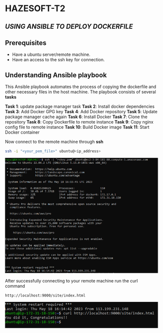 # HAZESOFT-T2
## _USING ANSIBLE TO DEPLOY DOCKERFILE_
## Prerequisites

- Have a ubuntu server/remote machine. 
- Have an access to the ssh key for connection.



## Understanding Ansible playbook

This Ansible playbook automates the process of copying the dockerfile and other necessary files in the host machine. 
The playbook consists of several **tasks** 

**Task 1**: update package manager task
**Task 2**: Install docker dependencies
**Task 3**: Add Docker GPG key
**Task 4**: Add Docker repository
**Task 5**: Update package manager cache again
**Task 6**: Install Docker 
**Task 7**: Clone the repository
**Task 8**: Copy Dockerfile to remote instance
**Task 9**: Copy nginx config file to remote instance
**Task 10**: Build Docker image
**Task 11**: Start Docker container


Now connect to the remote machine through **ssh**
```sh
ssh -i "<your_pem_file>" ubuntu@<ip_address>
```
![Screenshot](image.png)

After successfully connecting to your remote machine run the curl command
```
http://localhost:9000/site/index.html
```
![Screenshot](image2.png)